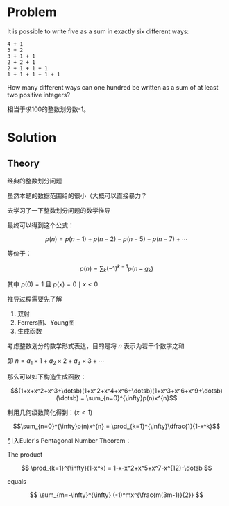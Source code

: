 # Problem

It is possible to write five as a sum in exactly six different ways:

```
4 + 1
3 + 2
3 + 1 + 1
2 + 2 + 1
2 + 1 + 1 + 1
1 + 1 + 1 + 1 + 1
```

How many different ways can one hundred be written as a sum of at least two positive integers?

相当于求100的整数划分数-1。

# Solution

## Theory

经典的整数划分问题

虽然本题的数据范围给的很小（大概可以直接暴力？

去学习了一下整数划分问题的数学推导

最终可以得到这个公式：

$$p(n) = p(n-1) + p(n-2) - p(n-5) - p(n-7) + \dotsb $$

等价于：

$$p(n) = \sum_{k}(-1)^{k-1}p(n-g_{k})$$

其中 $p(0)=1$ 且 $p(x)=0 \mid x < 0$

推导过程需要先了解

1. 双射
2. Ferrers图、Young图
3. 生成函数

考虑整数划分的数学形式表达，目的是将 $n$ 表示为若干个数字之和

即 $n = a_{1} \times 1 + a_{2} \times 2 + a_{3} \times 3 + \dotsb$

那么可以如下构造生成函数：

$$(1+x+x^2+x^3+\dotsb)(1+x^2+x^4+x^6+\dotsb)(1+x^3+x^6+x^9+\dotsb)(\dotsb) = \sum_{n=0}^{\infty}p(n)x^{n}$$

利用几何级数简化得到：($x<1$)

$$\sum_{n=0}^{\infty}p(n)x^{n} = \prod_{k=1}^{\infty}\dfrac{1}{1-x^k}$$

引入Euler's Pentagonal Number Theorem：

The product

$$ \prod_{k=1}^{\infty}(1-x^k) = 1-x-x^2+x^5+x^7-x^{12}-\dotsb $$

equals

$$ \sum_{m=-\infty}^{\infty} (-1)^mx^{\frac{m(3m-1)}{2}} $$


